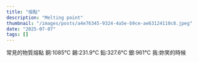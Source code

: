 ```yaml
---
title: "熔點"
description: "Melting point"
thumbnail: "/images/posts/a4e76345-9324-4a5e-b9ce-ae63124110c8.jpeg"
date: "2025-07-07"
tags: []
---
```


常見的物質熔點
銅:1085°C
錫:231.9°C
鉛:327.6°C
銀:961°C
我:妳笑的時候

